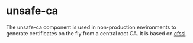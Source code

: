 # unsafe-ca

The unsafe-ca component is used in non-production environments to generate certificates on the fly from a central root CA. It is based on [cfssl](https://github.com/cloudflare/cfssl).
